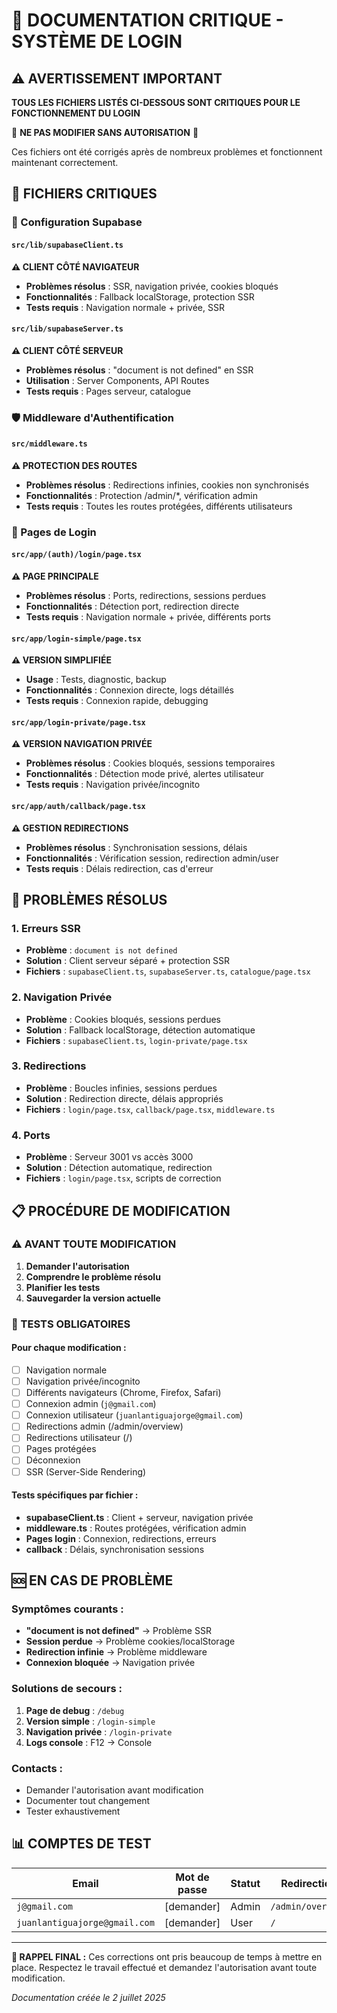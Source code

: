 # 🚨 DOCUMENTATION CRITIQUE - SYSTÈME DE LOGIN

## ⚠️ AVERTISSEMENT IMPORTANT

**TOUS LES FICHIERS LISTÉS CI-DESSOUS SONT CRITIQUES POUR LE FONCTIONNEMENT DU LOGIN**

🚨 **NE PAS MODIFIER SANS AUTORISATION** 🚨

Ces fichiers ont été corrigés après de nombreux problèmes et fonctionnent maintenant correctement.

## 📁 FICHIERS CRITIQUES

### 🔐 Configuration Supabase

#### `src/lib/supabaseClient.ts`
**⚠️ CLIENT CÔTÉ NAVIGATEUR**
- **Problèmes résolus** : SSR, navigation privée, cookies bloqués
- **Fonctionnalités** : Fallback localStorage, protection SSR
- **Tests requis** : Navigation normale + privée, SSR

#### `src/lib/supabaseServer.ts`
**⚠️ CLIENT CÔTÉ SERVEUR**
- **Problèmes résolus** : "document is not defined" en SSR
- **Utilisation** : Server Components, API Routes
- **Tests requis** : Pages serveur, catalogue

### 🛡️ Middleware d'Authentification

#### `src/middleware.ts`
**⚠️ PROTECTION DES ROUTES**
- **Problèmes résolus** : Redirections infinies, cookies non synchronisés
- **Fonctionnalités** : Protection /admin/*, vérification admin
- **Tests requis** : Toutes les routes protégées, différents utilisateurs

### 🔑 Pages de Login

#### `src/app/(auth)/login/page.tsx`
**⚠️ PAGE PRINCIPALE**
- **Problèmes résolus** : Ports, redirections, sessions perdues
- **Fonctionnalités** : Détection port, redirection directe
- **Tests requis** : Navigation normale + privée, différents ports

#### `src/app/login-simple/page.tsx`
**⚠️ VERSION SIMPLIFIÉE**
- **Usage** : Tests, diagnostic, backup
- **Fonctionnalités** : Connexion directe, logs détaillés
- **Tests requis** : Connexion rapide, debugging

#### `src/app/login-private/page.tsx`
**⚠️ VERSION NAVIGATION PRIVÉE**
- **Problèmes résolus** : Cookies bloqués, sessions temporaires
- **Fonctionnalités** : Détection mode privé, alertes utilisateur
- **Tests requis** : Navigation privée/incognito

#### `src/app/auth/callback/page.tsx`
**⚠️ GESTION REDIRECTIONS**
- **Problèmes résolus** : Synchronisation sessions, délais
- **Fonctionnalités** : Vérification session, redirection admin/user
- **Tests requis** : Délais redirection, cas d'erreur

## 🔧 PROBLÈMES RÉSOLUS

### 1. Erreurs SSR
- **Problème** : `document is not defined`
- **Solution** : Client serveur séparé + protection SSR
- **Fichiers** : `supabaseClient.ts`, `supabaseServer.ts`, `catalogue/page.tsx`

### 2. Navigation Privée
- **Problème** : Cookies bloqués, sessions perdues
- **Solution** : Fallback localStorage, détection automatique
- **Fichiers** : `supabaseClient.ts`, `login-private/page.tsx`

### 3. Redirections
- **Problème** : Boucles infinies, sessions perdues
- **Solution** : Redirection directe, délais appropriés
- **Fichiers** : `login/page.tsx`, `callback/page.tsx`, `middleware.ts`

### 4. Ports
- **Problème** : Serveur 3001 vs accès 3000
- **Solution** : Détection automatique, redirection
- **Fichiers** : `login/page.tsx`, scripts de correction

## 📋 PROCÉDURE DE MODIFICATION

### ⚠️ AVANT TOUTE MODIFICATION

1. **Demander l'autorisation**
2. **Comprendre le problème résolu**
3. **Planifier les tests**
4. **Sauvegarder la version actuelle**

### 🧪 TESTS OBLIGATOIRES

#### Pour chaque modification :
- [ ] Navigation normale
- [ ] Navigation privée/incognito
- [ ] Différents navigateurs (Chrome, Firefox, Safari)
- [ ] Connexion admin (`j@gmail.com`)
- [ ] Connexion utilisateur (`juanlantiguajorge@gmail.com`)
- [ ] Redirections admin (/admin/overview)
- [ ] Redirections utilisateur (/)
- [ ] Pages protégées
- [ ] Déconnexion
- [ ] SSR (Server-Side Rendering)

#### Tests spécifiques par fichier :
- **supabaseClient.ts** : Client + serveur, navigation privée
- **middleware.ts** : Routes protégées, vérification admin
- **Pages login** : Connexion, redirections, erreurs
- **callback** : Délais, synchronisation sessions

## 🆘 EN CAS DE PROBLÈME

### Symptômes courants :
- **"document is not defined"** → Problème SSR
- **Session perdue** → Problème cookies/localStorage
- **Redirection infinie** → Problème middleware
- **Connexion bloquée** → Navigation privée

### Solutions de secours :
1. **Page de debug** : `/debug`
2. **Version simple** : `/login-simple`
3. **Navigation privée** : `/login-private`
4. **Logs console** : F12 → Console

### Contacts :
- Demander l'autorisation avant modification
- Documenter tout changement
- Tester exhaustivement

## 📊 COMPTES DE TEST

| Email | Mot de passe | Statut | Redirection |
|-------|--------------|--------|-------------|
| `j@gmail.com` | [demander] | Admin | `/admin/overview` |
| `juanlantiguajorge@gmail.com` | [demander] | User | `/` |

---

**🎯 RAPPEL FINAL :**
Ces corrections ont pris beaucoup de temps à mettre en place. Respectez le travail effectué et demandez l'autorisation avant toute modification.

*Documentation créée le 2 juillet 2025* 